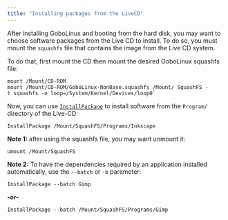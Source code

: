 ```yaml
---
title: "Installing packages from the LiveCD"
---
```


After installing GoboLinux and booting from the hard disk, you may want to
choose software packages from the Live CD to install. To do so, you must mount
the `squashfs` file that contains the image from the Live CD system.

To do that, first mount the CD then mount the desired GoboLinux squashfs file:

```fish
mount /Mount/CD-ROM
mount /Mount/CD-ROM/GoboLinux-NonBase.squashfs /Mount/ SquashFS -t squashfs -o loop=/System/Kernel/Devices/loop0`
```

Now, you can use [`InstallPackage`](/Commands/InstallPackage) to install
software from the `Program/` directory of the Live-CD:

```fish
InstallPackage /Mount/SquashFS/Programs/Inkscape
```

**Note 1:** after using the squashfs file, you may want unmount it:

```fish
umount /Mount/SquashFS
```

**Note 2:** To have the dependencies required by an application installed
automatically, use the `--batch` or `-b` parameter:

```fish
InstallPackage --batch Gimp
```

**-or-**

```fish
InstallPackage --batch /Mount/SquashFS/Programs/Gimp
```
